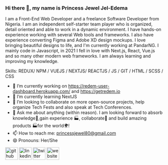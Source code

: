 



### Hi there 👋, my name is Princess Jewel Jel-Edema
<!-- #### I am a Front-End Web Developer -->
<!-- ![I am a Front-End Web Developer](https://res.cloudinary.com/dpqxraalv/image/upload/v1641733739/princess_nzitjk.jpg) -->

 I am a Front-End Web Developer and a freelance Software Developer  from Nigeria. I am an independent self-starter team player who is organized, detail oriented and able to work in a dynamic environment. I have hands-on experience working with several Web tools and frameworks. I also have experience converting Figma and Adobe XD design mockups. I love bringing beautiful designs to life, and I'm currently working at PandarNG. I mainly code in Javascript, in 2021 I fell in love with Next.js, React, Vue.js and so many other modern web frameworks. I am always learning and improving my knowledge.

Skills: REDUX/ NPM / VUEJS / NEXTJS/ REACTJS / JS / GIT / HTML / SCSS / CSS 

- 🔭 I’m currently working on https://redem-user-dashboard.herokuapp.com/ and https://getredem.io
- 🌱 I’m currently learning NextJS 
- 👯 I’m looking to collaborate on more open-source projects, help organize Tech Fests and also speak at Tech Conferences.
- 💬 Ask me about anything (within reason). I am looking forward to absorb knowledge🧠,gain experience 🏭, collaborate🤝 and build amazing products 🏭for the world🌍! 
- 📫 How to reach me: princessjewel80@gmail.com 
- 😄 Pronouns: Her/She 


[<img src='https://cdn.jsdelivr.net/npm/simple-icons@3.0.1/icons/github.svg' alt='github' height='40'>](https://github.com/Princess-Jewel)  [<img src='https://cdn.jsdelivr.net/npm/simple-icons@3.0.1/icons/linkedin.svg' alt='linkedin' height='40'>](https://linkedin.com/in/princess-jewel-jel-edema/)  [<img src='https://cdn.jsdelivr.net/npm/simple-icons@3.0.1/icons/twitter.svg' alt='twitter' height='40'>](https://twitter.com/thatebonychic)  [<img src='https://cdn.jsdelivr.net/npm/simple-icons@3.0.1/icons/icloud.svg' alt='website' height='40'>](https://princess-jewel.herokuapp.com)  

